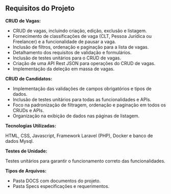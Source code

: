 ## Requisitos do Projeto

**CRUD de Vagas:**

- CRUD de vagas, incluindo criação, edição, exclusão e listagem.
- Fornecimento de classificações de vaga (CLT, Pessoa Jurídica ou Freelancer) e a funcionalidade de pausar a vaga.
- Inclusão de filtros, ordenação e paginação para a lista de vagas.
- Detalhamento dos requisitos de validação e formulários.
- Inclusão de testes unitários para o CRUD de vagas.
- Criação de uma API Rest JSON para operações do CRUD de vagas.
- Implementação da deleção em massa de vagas.

**CRUD de Candidatos:**

- Implementação das validações de campos obrigatórios e tipos de dados.
- Inclusão de testes unitários para todas as funcionalidades e APIs.
- Foco na padronização de filtragem, ordenação e paginação em todos os CRUDs e APIs.
- Organização na exibição de dados nas páginas de listagem.

**Tecnologias Utilizadas:**

HTML, CSS, Javascript, Framework Laravel (PHP), Docker e banco de dados Mysql.

**Testes de Unidade:**

Testes unitários para garantir o funcionamento correto das funcionalidades.

**Tipos de Arquivos:**

- Pasta DOCS com documentos do projeto.
- Pasta Specs especificações e requerimentos.